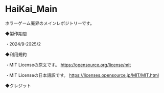 # HaiKai_Main
ホラーゲーム廃界のメインレポジトリーです。

◆製作期間

・2024/9-2025/2

◆利用規約

・MIT Licenseの原文です。
https://opensource.org/license/mit

・MIT Licenseの日本語訳です。
https://licenses.opensource.jp/MIT/MIT.html

◆クレジット
